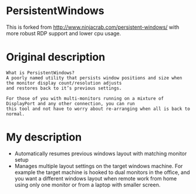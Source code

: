 # PersistentWindows
This is forked from http://www.ninjacrab.com/persistent-windows/ with more robust RDP support and lower cpu usage.

# Original description
```
What is PersistentWindows?
A poorly named utility that persists window positions and size when the monitor display count/resolution adjusts 
and restores back to it’s previous settings.

For those of you with multi-monitors running on a mixture of DisplayPort and any other connection, you can run 
this tool and not have to worry about re-arranging when all is back to normal.

```
# My description 
- Automatically resumes previous windows layout with matching monitor setup
- Manages multiple layout settings on the target windows machine. For example the target machine is hooked to dual monitors in the office, and you want a different windows layout when remote work from home using only one monitor or from a laptop with smaller screen.

